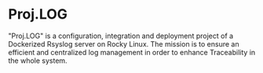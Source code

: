 # Proj.LOG
"Proj.LOG" is a configuration, integration and deployment project of a Dockerized Rsyslog server on Rocky Linux. The mission is to ensure an efficient and centralized log management in order to enhance Traceability  in the  whole system.
